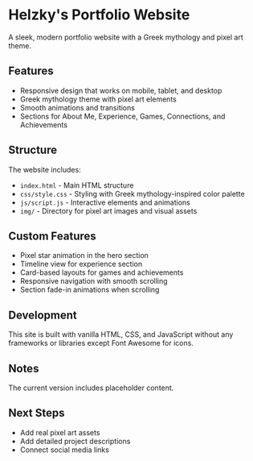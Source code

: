 # Helzky's Portfolio Website

A sleek, modern portfolio website with a Greek mythology and pixel art theme.

## Features

- Responsive design that works on mobile, tablet, and desktop
- Greek mythology theme with pixel art elements
- Smooth animations and transitions
- Sections for About Me, Experience, Games, Connections, and Achievements

## Structure

The website includes:

- `index.html` - Main HTML structure
- `css/style.css` - Styling with Greek mythology-inspired color palette
- `js/script.js` - Interactive elements and animations
- `img/` - Directory for pixel art images and visual assets

## Custom Features

- Pixel star animation in the hero section
- Timeline view for experience section
- Card-based layouts for games and achievements
- Responsive navigation with smooth scrolling
- Section fade-in animations when scrolling

## Development

This site is built with vanilla HTML, CSS, and JavaScript without any frameworks or libraries except Font Awesome for icons.

## Notes

The current version includes placeholder content.

## Next Steps

- Add real pixel art assets
- Add detailed project descriptions
- Connect social media links
